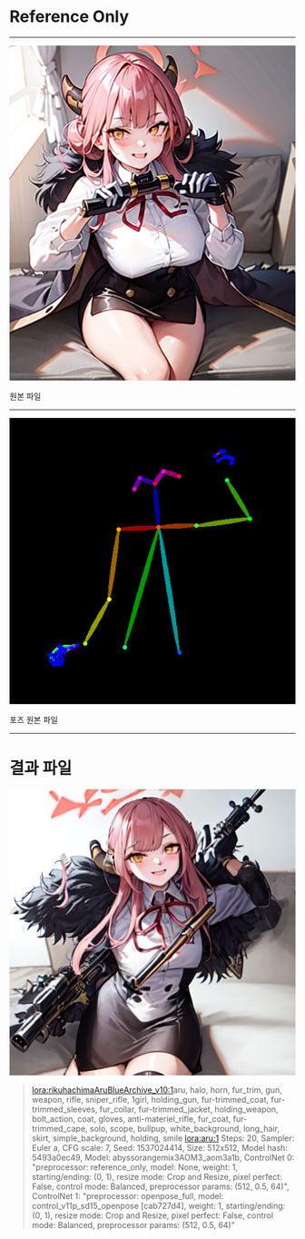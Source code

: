 # Reference Only

---

![image](https://raw.githubusercontent.com/minjijoun/Unity-2023/e6b536a8e0d0bf18bf9e356ce51e1f6509eba117/Stavle_Diffusion/Referemce%20only/Pose_File.png)

 원본 파일

 ---

 ![image](https://raw.githubusercontent.com/minjijoun/Unity-2023/e6b536a8e0d0bf18bf9e356ce51e1f6509eba117/Stavle_Diffusion/Referemce%20only/Pose_RF_File.png)

포즈 원본 파일

---
# 결과 파일

![image](https://raw.githubusercontent.com/minjijoun/Unity-2023/e6b536a8e0d0bf18bf9e356ce51e1f6509eba117/Stavle_Diffusion/Referemce%20only/Out_File.png)

> <lora:rikuhachimaAruBlueArchive_v10:1>aru, halo, horn, fur_trim, gun, weapon, rifle, sniper_rifle, 1girl, holding_gun, fur-trimmed_coat, fur-trimmed_sleeves, fur_collar, fur-trimmed_jacket, holding_weapon, bolt_action, coat, gloves, anti-materiel_rifle, fur_coat, fur-trimmed_cape, solo, scope, bullpup, white_background, long_hair, skirt, simple_background, holding, smile <lora:aru:1>
>Steps: 20, Sampler: Euler a, CFG scale: 7, Seed: 1537024414, Size: 512x512, Model hash: 5493a0ec49, Model: abyssorangemix3AOM3_aom3a1b, ControlNet 0: "preprocessor: reference_only, model: None, weight: 1, starting/ending: (0, 1), resize mode: Crop and Resize, pixel perfect: False, control mode: Balanced, preprocessor params: (512, 0.5, 64)", ControlNet 1: "preprocessor: openpose_full,
> model: control_v11p_sd15_openpose [cab727d4], weight: 1, starting/ending: (0, 1), resize mode: Crop and Resize, pixel perfect: False, control mode: Balanced, preprocessor params: (512, 0.5, 64)"